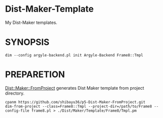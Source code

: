 # Dist-Maker-Template

My Dist-Maker templates.

# SYNOPSIS

```
dim --config argyle-backend.pl init Argyle-Backend Frame8::Tmpl
```

# PREPARETION

[Dist::Maker::FromProject](https://github.com/shibayu36/p5-Dist-Maker-FromProject) generates Dist Maker template from project directory.

```
cpanm https://github.com/shibayu36/p5-Dist-Maker-FromProject.git
dim-from-project --class=Frame8::Tmpl --project-dir=/path/to/Frame8 --config-file frame8.pl > ./Dist/Maker/Template/Frame8/Tmpl.pm
```
